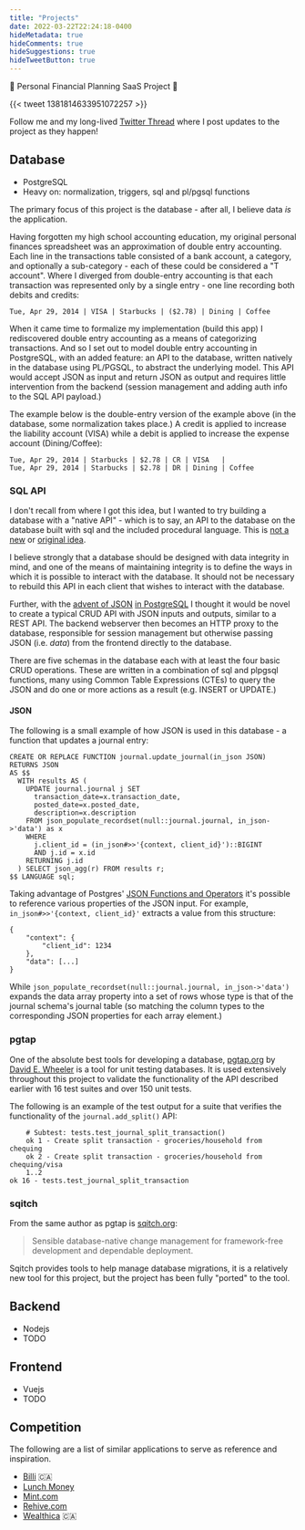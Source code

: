 ```yaml
---
title: "Projects"
date: 2022-03-22T22:24:18-0400
hideMetadata: true
hideComments: true
hideSuggestions: true
hideTweetButton: true
---
```


🚧 Personal Financial Planning SaaS Project 🚧

{{< tweet 1381814633951072257 >}}

Follow me and my long-lived [Twitter Thread](https://twitter.com/MattDeLuco/status/1381814633951072257)
where I post updates to the project as they happen!

## Database
- PostgreSQL
- Heavy on: normalization, triggers, sql and pl/pgsql functions

The primary focus of this project is the database - after all, I believe data *is* the application.

Having forgotten my high school accounting education, my original personal finances spreadsheet was
an approximation of double entry accounting. Each line in the transactions table consisted of a bank
account, a category, and optionally a sub-category - each of these could be considered a "T account".
Where I diverged from double-entry accounting is that each transaction was represented only by a single
entry - one line recording both debits and credits:

`Tue, Apr 29, 2014 | VISA | Starbucks | ($2.78) | Dining | Coffee`

When it came time to formalize my implementation (build this app) I rediscovered double entry accounting
as a means of categorizing transactions. And so I set out to model double entry accounting in PostgreSQL,
with an added feature: an API to the database, written natively in the database using PL/PGSQL, to
abstract the underlying model. This API would accept JSON as input and return JSON as output and requires
little intervention from the backend (session management and adding auth info to the SQL API payload.)

The example below is the double-entry version of the example above (in the database, some normalization
takes place.) A credit is applied to increase the liability account (VISA) while a debit is applied to
increase the expense account (Dining/Coffee):
```
Tue, Apr 29, 2014 | Starbucks | $2.78 | CR | VISA   |
Tue, Apr 29, 2014 | Starbucks | $2.78 | DR | Dining | Coffee
```

### SQL API
I don't recall from where I got this idea, but I wanted to try building a database with a "native API" -
which is to say, an API to the database on the database built with sql and the included procedural language.
This is [not a new](https://sive.rs/pg) or [original idea](https://twitter.com/adamhjk/status/1440406931080843271?s=21).

I believe strongly that a database should be designed with data integrity in mind, and one of the means of
maintaining integrity is to define the ways in which it is possible to interact with the database. It
should not be necessary to rebuild this API in each client that wishes to interact with the database.

Further, with the [advent of JSON](https://www.postgresql.org/docs/13/datatype-json.html) [in PostgreSQL](https://www.postgresql.org/docs/13/functions-json.html)
I thought it would be novel to create a typical CRUD API with JSON inputs and outputs, similar to a REST
API. The backend webserver then becomes an HTTP proxy to the database, responsible for session management
but otherwise passing JSON (i.e. *data*) from the frontend directly to the database.

There are five schemas in the database each with at least the four basic CRUD operations. These are written
in a combination of sql and plpgsql functions, many using Common Table Expressions (CTEs) to query the JSON
and do one or more actions as a result (e.g. INSERT or UPDATE.)

#### JSON
The following is a small example of how JSON is used in this database - a function that updates a journal entry:

```
CREATE OR REPLACE FUNCTION journal.update_journal(in_json JSON)
RETURNS JSON
AS $$
  WITH results AS (
    UPDATE journal.journal j SET
      transaction_date=x.transaction_date,
      posted_date=x.posted_date,
      description=x.description
    FROM json_populate_recordset(null::journal.journal, in_json->'data') as x
    WHERE
      j.client_id = (in_json#>>'{context, client_id}')::BIGINT
      AND j.id = x.id
    RETURNING j.id
  ) SELECT json_agg(r) FROM results r;
$$ LANGUAGE sql;
```

Taking advantage of Postgres' [JSON Functions and Operators](https://www.postgresql.org/docs/13/functions-json.html)
it's possible to reference various properties of the JSON input. For example, `in_json#>>'{context, client_id}'` extracts
a value from this structure:

```
{
    "context": {
        "client_id": 1234
    },
    "data": [...]
}
```

While `json_populate_recordset(null::journal.journal, in_json->'data')` expands the data array
property into a set of rows whose type is that of the journal schema's journal table (so matching
the column types to the corresponding JSON properties for each array element.)

### pgtap
One of the absolute best tools for developing a database, [pgtap.org](https://pgtap.org) by
[David E. Wheeler](https://twitter.com/theory) is a tool for unit testing databases. It is
used extensively throughout this project to validate the functionality of the API described
earlier with 16 test suites and over 150 unit tests.

The following is an example of the test output for a suite that verifies the functionality of
the `journal.add_split()` API:
```
    # Subtest: tests.test_journal_split_transaction()                           
    ok 1 - Create split transaction - groceries/household from chequing         
    ok 2 - Create split transaction - groceries/household from chequing/visa    
    1..2                                                                        
ok 16 - tests.test_journal_split_transaction
```

### sqitch
From the same author as pgtap is [sqitch.org](http://sqitch.org):
> Sensible database-native change management for framework-free development and dependable deployment.

Sqitch provides tools to help manage database migrations, it is a relatively new tool for
this project, but the project has been fully "ported" to the tool.

## Backend
- Nodejs
- TODO

## Frontend
- Vuejs
- TODO

## Competition
The following are a list of similar applications to serve as reference and inspiration.
- [Billi](https://billi.app) 🇨🇦
- [Lunch Money](https://lunchmoney.app)
- [Mint.com](https://mint.intuit.com)
- [Rehive.com](https://rehive.com)
- [Wealthica](https://wealthica.com) 🇨🇦
